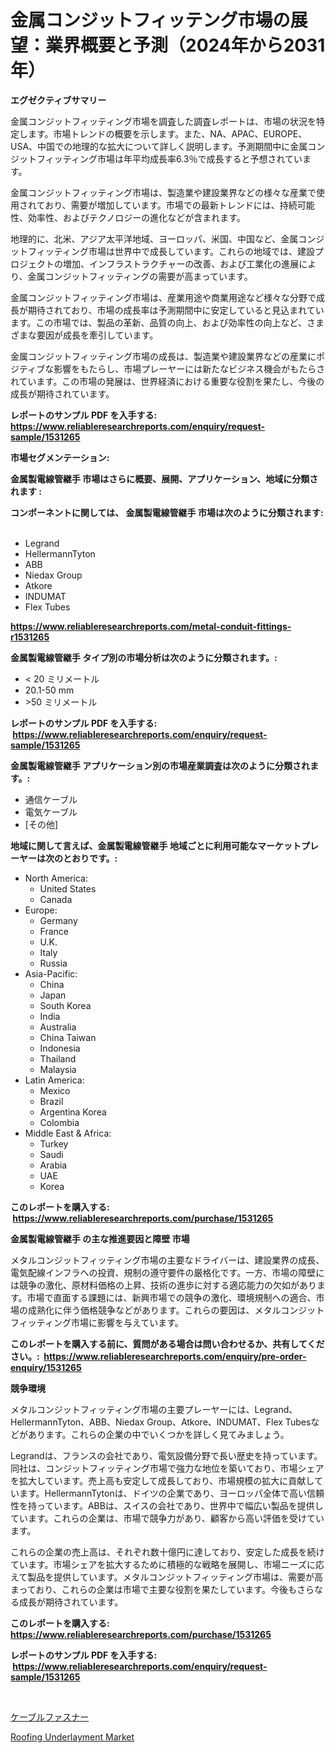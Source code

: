 <p><h1>金属コンジットフィッテング市場の展望：業界概要と予測（2024年から2031年）</h1></p><p><strong>エグゼクティブサマリー</strong></p>
<p><p>金属コンジットフィッティング市場を調査した調査レポートは、市場の状況を特定します。市場トレンドの概要を示します。また、NA、APAC、EUROPE、USA、中国での地理的な拡大について詳しく説明します。予測期間中に金属コンジットフィッティング市場は年平均成長率6.3％で成長すると予想されています。</p><p>金属コンジットフィッティング市場は、製造業や建設業界などの様々な産業で使用されており、需要が増加しています。市場での最新トレンドには、持続可能性、効率性、およびテクノロジーの進化などが含まれます。</p><p>地理的に、北米、アジア太平洋地域、ヨーロッパ、米国、中国など、金属コンジットフィッティング市場は世界中で成長しています。これらの地域では、建設プロジェクトの増加、インフラストラクチャーの改善、および工業化の進展により、金属コンジットフィッティングの需要が高まっています。</p><p>金属コンジットフィッティング市場は、産業用途や商業用途など様々な分野で成長が期待されており、市場の成長率は予測期間中に安定していると見込まれています。この市場では、製品の革新、品質の向上、および効率性の向上など、さまざまな要因が成長を牽引しています。</p><p>金属コンジットフィッティング市場の成長は、製造業や建設業界などの産業にポジティブな影響をもたらし、市場プレーヤーには新たなビジネス機会がもたらされています。この市場の発展は、世界経済における重要な役割を果たし、今後の成長が期待されています。</p></p>
<p><strong>レポートのサンプル PDF を入手する: <a href="https://www.reliableresearchreports.com/enquiry/request-sample/1531265">https://www.reliableresearchreports.com/enquiry/request-sample/1531265</a></strong></p>
<p><strong>市場セグメンテーション:</strong></p>
<p><strong> 金属製電線管継手 市場はさらに概要、展開、アプリケーション、地域に分類されます :</strong></p>
<p><strong>コンポーネントに関しては、 金属製電線管継手 市場は次のように分類されます: &nbsp;</strong></p>
<p><ul><li>Legrand</li><li>HellermannTyton</li><li>ABB</li><li>Niedax Group</li><li>Atkore</li><li>INDUMAT</li><li>Flex Tubes</li></ul></p>
<p><strong><a href="https://www.reliableresearchreports.com/metal-conduit-fittings-r1531265">https://www.reliableresearchreports.com/metal-conduit-fittings-r1531265</a></strong></p>
<p><strong> 金属製電線管継手 タイプ別の市場分析は次のように分類されます。:</strong></p>
<p><ul><li>< 20 ミリメートル</li><li>20.1-50 mm</li><li>>50 ミリメートル</li></ul></p>
<p><strong>レポートのサンプル PDF を入手する: &nbsp;<a href="https://www.reliableresearchreports.com/enquiry/request-sample/1531265">https://www.reliableresearchreports.com/enquiry/request-sample/1531265</a></strong></p>
<p><strong> 金属製電線管継手 アプリケーション別の市場産業調査は次のように分類されます。:</strong></p>
<p><ul><li>通信ケーブル</li><li>電気ケーブル</li><li>[その他]</li></ul></p>
<p><strong>地域に関して言えば、金属製電線管継手 地域ごとに利用可能なマーケットプレーヤーは次のとおりです。:</strong></p>
<p><ul>
    <li>
        North America:
        <ul>
            <li>United States</li>
            <li>Canada</li>
        </ul>
    </li>
    <li>
        Europe:
        <ul>
            <li>Germany</li>
            <li>France</li>
            <li>U.K.</li>
            <li>Italy</li>
            <li>Russia</li>
        </ul>
    </li>
    <li>
        Asia-Pacific:
        <ul>
            <li>China</li>
            <li>Japan</li>
            <li>South Korea</li>
            <li>India</li>
            <li>Australia</li>
            <li>China Taiwan</li>
            <li>Indonesia</li>
            <li>Thailand</li>
            <li>Malaysia</li>
        </ul>
    </li>
    <li>
        Latin America:
        <ul>
            <li>Mexico</li>
            <li>Brazil</li>
            <li>Argentina Korea</li>
            <li>Colombia</li>
        </ul>
    </li>
    <li>
        Middle East & Africa:
        <ul>
            <li>Turkey</li>
            <li>Saudi</li>
            <li>Arabia</li>
            <li>UAE</li>
            <li>Korea</li>
        </ul>
    </li>
    </ul></p>
<p><strong>このレポートを購入する: &nbsp;<a href="https://www.reliableresearchreports.com/purchase/1531265">https://www.reliableresearchreports.com/purchase/1531265</a></strong></p>
<p><strong>金属製電線管継手 の主な推進要因と障壁 市場</strong></p>
<p><p>メタルコンジットフィッティング市場の主要なドライバーは、建設業界の成長、電気配線インフラへの投資、規制の遵守要件の厳格化です。一方、市場の障壁には競争の激化、原材料価格の上昇、技術の進歩に対する適応能力の欠如があります。市場で直面する課題には、新興市場での競争の激化、環境規制への適合、市場の成熟化に伴う価格競争などがあります。これらの要因は、メタルコンジットフィッティング市場に影響を与えています。</p></p>
<p><strong>このレポートを購入する前に、質問がある場合は問い合わせるか、共有してください。:&nbsp; <a href="https://www.reliableresearchreports.com/enquiry/pre-order-enquiry/1531265">https://www.reliableresearchreports.com/enquiry/pre-order-enquiry/1531265</a></strong></p>
<p><strong>競争環境</strong></p>
<p><p>メタルコンジットフィッティング市場の主要プレーヤーには、Legrand、HellermannTyton、ABB、Niedax Group、Atkore、INDUMAT、Flex Tubesなどがあります。これらの企業の中でいくつかを詳しく見てみましょう。</p><p>Legrandは、フランスの会社であり、電気設備分野で長い歴史を持っています。同社は、コンジットフィッティング市場で強力な地位を築いており、市場シェアを拡大しています。売上高も安定して成長しており、市場規模の拡大に貢献しています。HellermannTytonは、ドイツの企業であり、ヨーロッパ全体で高い信頼性を持っています。ABBは、スイスの会社であり、世界中で幅広い製品を提供しています。これらの企業は、市場で競争力があり、顧客から高い評価を受けています。</p><p>これらの企業の売上高は、それぞれ数十億円に達しており、安定した成長を続けています。市場シェアを拡大するために積極的な戦略を展開し、市場ニーズに応えて製品を提供しています。メタルコンジットフィッティング市場は、需要が高まっており、これらの企業は市場で主要な役割を果たしています。今後もさらなる成長が期待されています。</p></p>
<p><strong>このレポートを購入する: &nbsp; <a href="https://www.reliableresearchreports.com/purchase/1531265">https://www.reliableresearchreports.com/purchase/1531265</a></strong></p>
<p><strong>レポートのサンプル PDF を入手する: &nbsp;<a href="https://www.reliableresearchreports.com/enquiry/request-sample/1531265">https://www.reliableresearchreports.com/enquiry/request-sample/1531265</a></strong><strong></strong></p>
<p>&nbsp;</p>
<p><p><a href="https://github.com/SarahFahey88/Market-Research-Report-List-1/blob/main/764304521763.md">ケーブルファスナー</a></p><p><a href="https://pretty-mail-caf.notion.site/Roofing-Underlayment-Market-Size-Share-Trends-Analysis-Report-By-Application-Regional-Outlook-C-81a08ec1e1394dbf9eae9b7416494e08">Roofing Underlayment Market</a></p></p>